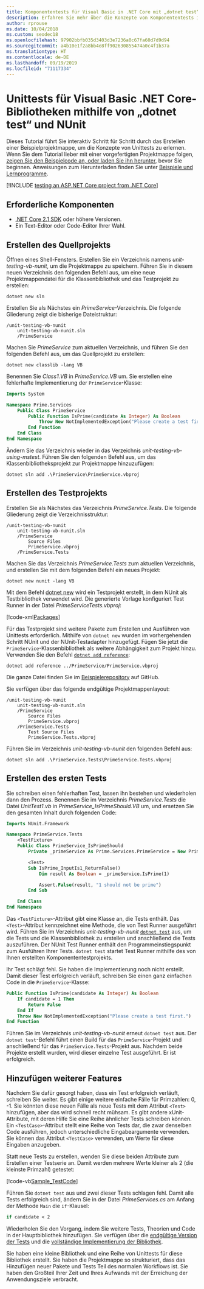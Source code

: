 ```yaml
---
title: Komponententests für Visual Basic in .NET Core mit „dotnet test“ und NUnit
description: Erfahren Sie mehr über die Konzepte von Komponententests in .NET Core, indem Sie im Rahmen eines interaktiven Tutorials Schritt für Schritt eine Visual Basic-Beispielprojektmappe mithilfe von NUnit erstellen.
author: rprouse
ms.date: 10/04/2018
ms.custom: seodec18
ms.openlocfilehash: 97902bbfb035d3403d3e7236a0c67fa60d7d9d94
ms.sourcegitcommit: a4b10e1f2a8bb4e8ff902630855474a0c4f1b37a
ms.translationtype: HT
ms.contentlocale: de-DE
ms.lasthandoff: 09/19/2019
ms.locfileid: "71117334"
---
```

# <a name="unit-testing-visual-basic-net-core-libraries-using-dotnet-test-and-nunit"></a>Unittests für Visual Basic .NET Core-Bibliotheken mithilfe von „dotnet test“ und NUnit

Dieses Tutorial führt Sie interaktiv Schritt für Schritt durch das Erstellen einer Beispielprojektmappe, um die Konzepte von Unittests zu erlernen. Wenn Sie dem Tutorial lieber mit einer vorgefertigten Projektmappe folgen, [zeigen Sie den Beispielcode an, oder laden Sie ihn herunter](https://github.com/dotnet/samples/tree/master/core/getting-started/unit-testing-vb-nunit/), bevor Sie beginnen. Anweisungen zum Herunterladen finden Sie unter [Beispiele und Lernprogramme](../../samples-and-tutorials/index.md#viewing-and-downloading-samples).

[!INCLUDE [testing an ASP.NET Core project from .NET Core](../../../includes/core-testing-note-aspnet.md)]

## <a name="prerequisites"></a>Erforderliche Komponenten

- [.NET Core 2.1 SDK](https://dotnet.microsoft.com/download) oder höhere Versionen.
- Ein Text-Editor oder Code-Editor Ihrer Wahl.

## <a name="creating-the-source-project"></a>Erstellen des Quellprojekts

Öffnen eines Shell-Fensters. Erstellen Sie ein Verzeichnis namens *unit-testing-vb-nunit*, um die Projektmappe zu speichern. Führen Sie in diesem neuen Verzeichnis den folgenden Befehl aus, um eine neue Projektmappendatei für die Klassenbibliothek und das Testprojekt zu erstellen:

```dotnetcli
dotnet new sln
```

Erstellen Sie als Nächstes ein *PrimeService*-Verzeichnis. Die folgende Gliederung zeigt die bisherige Dateistruktur:

```console
/unit-testing-vb-nunit
    unit-testing-vb-nunit.sln
    /PrimeService
```

Machen Sie *PrimeService* zum aktuellen Verzeichnis, und führen Sie den folgenden Befehl aus, um das Quellprojekt zu erstellen:

```dotnetcli
dotnet new classlib -lang VB
```

Benennen Sie *Class1.VB* in *PrimeService.VB* um. Sie erstellen eine fehlerhafte Implementierung der `PrimeService`-Klasse:

```vb
Imports System

Namespace Prime.Services
    Public Class PrimeService
        Public Function IsPrime(candidate As Integer) As Boolean
            Throw New NotImplementedException("Please create a test first.")
        End Function
    End Class
End Namespace
```

Ändern Sie das Verzeichnis wieder in das Verzeichnis *unit-testing-vb-using-mstest*. Führen Sie den folgenden Befehl aus, um das Klassenbibliotheksprojekt zur Projektmappe hinzuzufügen:

```dotnetcli
dotnet sln add .\PrimeService\PrimeService.vbproj
```

## <a name="creating-the-test-project"></a>Erstellen des Testprojekts

Erstellen Sie als Nächstes das Verzeichnis *PrimeService.Tests*. Die folgende Gliederung zeigt die Verzeichnisstruktur:

```console
/unit-testing-vb-nunit
    unit-testing-vb-nunit.sln
    /PrimeService
        Source Files
        PrimeService.vbproj
    /PrimeService.Tests
```

Machen Sie das Verzeichnis *PrimeService.Tests* zum aktuellen Verzeichnis, und erstellen Sie mit dem folgenden Befehl ein neues Projekt:

```dotnetcli
dotnet new nunit -lang VB
```

Mit dem Befehl [dotnet new](../tools/dotnet-new.md) wird ein Testprojekt erstellt, in dem NUnit als Testbibliothek verwendet wird. Die generierte Vorlage konfiguriert Test Runner in der Datei *PrimeServiceTests.vbproj*:

[!code-xml[Packages](~/samples/core/getting-started/unit-testing-vb-nunit/PrimeService.Tests/PrimeService.Tests.vbproj#Packages)]

Für das Testprojekt sind weitere Pakete zum Erstellen und Ausführen von Unittests erforderlich. Mithilfe von `dotnet new` wurden im vorhergehenden Schritt NUnit und der NUnit-Testadapter hinzugefügt. Fügen Sie jetzt die `PrimeService`-Klassenbibliothek als weitere Abhängigkeit zum Projekt hinzu. Verwenden Sie den Befehl [`dotnet add reference`](../tools/dotnet-add-reference.md):

```dotnetcli
dotnet add reference ../PrimeService/PrimeService.vbproj
```

Die ganze Datei finden Sie im [Beispielerepository](https://github.com/dotnet/samples/blob/master/core/getting-started/unit-testing-vb-nunit/PrimeService.Tests/PrimeService.Tests.vbproj) auf GitHub.

Sie verfügen über das folgende endgültige Projektmappenlayout:

```console
/unit-testing-vb-nunit
    unit-testing-vb-nunit.sln
    /PrimeService
        Source Files
        PrimeService.vbproj
    /PrimeService.Tests
        Test Source Files
        PrimeService.Tests.vbproj
```

Führen Sie im Verzeichnis *unit-testing-vb-nunit* den folgenden Befehl aus:

```dotnetcli
dotnet sln add .\PrimeService.Tests\PrimeService.Tests.vbproj
```

## <a name="creating-the-first-test"></a>Erstellen des ersten Tests

Sie schreiben einen fehlerhaften Test, lassen ihn bestehen und wiederholen dann den Prozess. Benennen Sie im Verzeichnis *PrimeService.Tests* die Datei *UnitTest1.vb* in *PrimeService_IsPrimeShould.VB* um, und ersetzen Sie den gesamten Inhalt durch folgenden Code:

```vb
Imports NUnit.Framework

Namespace PrimeService.Tests
    <TestFixture>
    Public Class PrimeService_IsPrimeShould
        Private _primeService As Prime.Services.PrimeService = New Prime.Services.PrimeService()

        <Test>
        Sub IsPrime_InputIs1_ReturnFalse()
            Dim result As Boolean = _primeService.IsPrime(1)

            Assert.False(result, "1 should not be prime")
        End Sub

    End Class
End Namespace
```

Das `<TestFixture>`-Attribut gibt eine Klasse an, die Tests enthält. Das `<Test>`-Attribut kennzeichnet eine Methode, die von Test Runner ausgeführt wird. Führen Sie im Verzeichnis *unit-testing-vb-nunit* [`dotnet test`](../tools/dotnet-test.md) aus, um die Tests und die Klassenbibliothek zu erstellen und anschließend die Tests auszuführen. Der NUnit Test Runner enthält den Programmeinstiegspunkt zum Ausführen Ihrer Tests. `dotnet test` startet Test Runner mithilfe des von Ihnen erstellten Komponententestprojekts.

Ihr Test schlägt fehl. Sie haben die Implementierung noch nicht erstellt. Damit dieser Test erfolgreich verläuft, schreiben Sie einen ganz einfachen Code in die `PrimeService`-Klasse:

```vb
Public Function IsPrime(candidate As Integer) As Boolean
    If candidate = 1 Then
        Return False
    End If
    Throw New NotImplementedException("Please create a test first.")
End Function
```

Führen Sie im Verzeichnis *unit-testing-vb-nunit* erneut `dotnet test` aus. Der `dotnet test`-Befehl führt einen Build für das `PrimeService`-Projekt und anschließend für das `PrimeService.Tests`-Projekt aus. Nachdem beide Projekte erstellt wurden, wird dieser einzelne Test ausgeführt. Er ist erfolgreich.

## <a name="adding-more-features"></a>Hinzufügen weiterer Features

Nachdem Sie dafür gesorgt haben, dass ein Test erfolgreich verläuft, schreiben Sie weiter. Es gibt einige weitere einfache Fälle für Primzahlen: 0, -1. Sie könnten diese neuen Fälle als neue Tests mit dem Attribut `<Test>` hinzufügen, aber das wird schnell recht mühsam. Es gibt andere xUnit-Attribute, mit deren Hilfe Sie eine Reihe ähnlicher Tests schreiben können.  Ein `<TestCase>`-Attribut stellt eine Reihe von Tests dar, die zwar denselben Code ausführen, jedoch unterschiedliche Eingabeargumente verwenden. Sie können das Attribut `<TestCase>` verwenden, um Werte für diese Eingaben anzugeben.

Statt neue Tests zu erstellen, wenden Sie diese beiden Attribute zum Erstellen einer Testserie an. Damit werden mehrere Werte kleiner als 2 (die kleinste Primzahl) getestet:

[!code-vb[Sample_TestCode](../../../samples/core/getting-started/unit-testing-vb-nunit/PrimeService.Tests/PrimeService_IsPrimeShould.vb?name=Sample_TestCode)]

Führen Sie `dotnet test` aus und zwei dieser Tests schlagen fehl. Damit alle Tests erfolgreich sind, ändern Sie in der Datei *PrimeServices.cs* am Anfang der Methode `Main` die `if`-Klausel:

```vb
if candidate < 2
```

Wiederholen Sie den Vorgang, indem Sie weitere Tests, Theorien und Code in der Hauptbibliothek hinzufügen. Sie verfügen über die [endgültige Version der Tests](https://github.com/dotnet/samples/blob/master/core/getting-started/unit-testing-vb-nunit/PrimeService.Tests/PrimeService_IsPrimeShould.vb) und die [vollständige Implementierung der Bibliothek](https://github.com/dotnet/samples/blob/master/core/getting-started/unit-testing-vb-nunit/PrimeService/PrimeService.vb).

Sie haben eine kleine Bibliothek und eine Reihe von Unittests für diese Bibliothek erstellt. Sie haben die Projektmappe so strukturiert, dass das Hinzufügen neuer Pakete und Tests Teil des normalen Workflows ist. Sie haben den Großteil Ihrer Zeit und Ihres Aufwands mit der Erreichung der Anwendungsziele verbracht.
